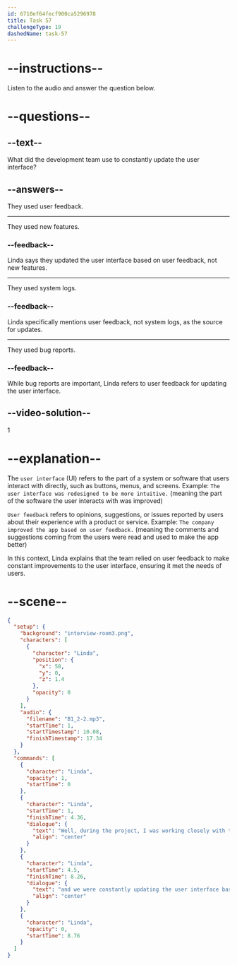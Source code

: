```yaml
---
id: 6710ef64fecf900ca5296978
title: Task 57
challengeType: 19
dashedName: task-57
---
```


<!-- (Audio) Linda: Well, during the project, I was working closely with the development team, and we were constantly updating the user interface based on user feedback. -->

# --instructions--

Listen to the audio and answer the question below.

# --questions--

## --text--

What did the development team use to constantly update the user interface?

## --answers--

They used user feedback.

---

They used new features.

### --feedback--

Linda says they updated the user interface based on user feedback, not new features.

---

They used system logs.

### --feedback--

Linda specifically mentions user feedback, not system logs, as the source for updates.

---

They used bug reports.

### --feedback--

While bug reports are important, Linda refers to user feedback for updating the user interface.

## --video-solution--

1

# --explanation--

The `user interface` (UI) refers to the part of a system or software that users interact with directly, such as buttons, menus, and screens. Example: `The user interface was redesigned to be more intuitive.` (meaning the part of the software the user interacts with was improved)

`User feedback` refers to opinions, suggestions, or issues reported by users about their experience with a product or service. Example: `The company improved the app based on user feedback.` (meaning the comments and suggestions coming from the users were read and used to make the app better)

In this context, Linda explains that the team relied on user feedback to make constant improvements to the user interface, ensuring it met the needs of users.

# --scene--

```json
{
  "setup": {
    "background": "interview-room3.png",
    "characters": [
      {
        "character": "Linda",
        "position": {
          "x": 50,
          "y": 0,
          "z": 1.4
        },
        "opacity": 0
      }
    ],
    "audio": {
      "filename": "B1_2-2.mp3",
      "startTime": 1,
      "startTimestamp": 10.08,
      "finishTimestamp": 17.34
    }
  },
  "commands": [
    {
      "character": "Linda",
      "opacity": 1,
      "startTime": 0
    },
    {
      "character": "Linda",
      "startTime": 1,
      "finishTime": 4.36,
      "dialogue": {
        "text": "Well, during the project, I was working closely with the development team,",
        "align": "center"
      }
    },
    {
      "character": "Linda",
      "startTime": 4.5,
      "finishTime": 8.26,
      "dialogue": {
        "text": "and we were constantly updating the user interface based on user feedback.",
        "align": "center"
      }
    },
    {
      "character": "Linda",
      "opacity": 0,
      "startTime": 8.76
    }
  ]
}
```
